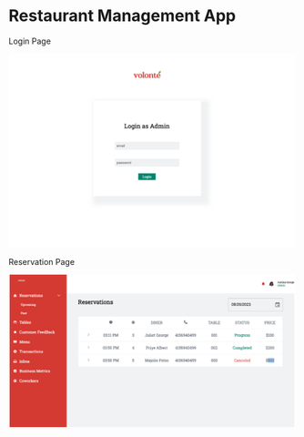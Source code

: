 # Restaurant Management App

Login Page

![](https://github.com/juliet-karpah/react-portfolio/blob/main/assets/login-restaurant-app.png)

Reservation Page

![](https://github.com/juliet-karpah/react-portfolio/blob/main/assets/reservation-screen.png)